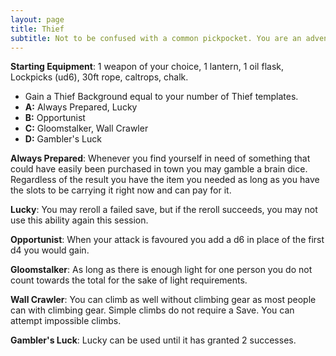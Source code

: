 ```yaml
---
layout: page
title: Thief
subtitle: Not to be confused with a common pickpocket. You are an adventurer, a delver in purest form. Any self respecting party would beg on hands and knees to the guilds in order to have a Thief in their line up. For a party without a Thief is a party unprepared.
---
```

**Starting Equipment**: 1 weapon of your choice, 1 lantern, 1 oil flask, Lockpicks (ud6), 30ft rope, caltrops, chalk.

- Gain a Thief Background equal to your number of Thief templates.
- **A:** Always Prepared, Lucky
- **B:** Opportunist
- **C:** Gloomstalker, Wall Crawler
- **D:** Gambler's Luck

**Always Prepared**: Whenever you find yourself in need of something that could have easily been purchased in town you may gamble a brain dice. Regardless of the result you have the item you needed as long as you have the slots to be carrying it right now and can pay for it.

**Lucky**: You may reroll a failed save, but if the reroll succeeds, you may not use this ability again this session.

**Opportunist**: When your attack is favoured you add a d6 in place of the first d4 you would gain.

**Gloomstalker**: As long as there is enough light for one person you do not count towards the total for the sake of light requirements.

**Wall Crawler**: You can climb as well without climbing gear as most people can with climbing gear. Simple climbs do not require a Save. You can attempt impossible climbs.

**Gambler's Luck**: Lucky can be used until it has granted 2 successes.